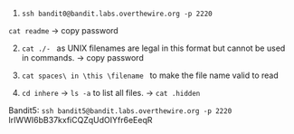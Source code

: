1) ```ssh bandit0@bandit.labs.overthewire.org -p 2220```


 ```cat readme``` -> copy password


2) ```cat ./- ``` as UNIX filenames are legal in this format but cannot be used in commands. -> copy password


3) ```cat spaces\ in \this \filename ``` to make the file name valid to read


4) ```cd inhere``` -> ```ls -a``` to list all files. -> ```cat .hidden```



Bandit5:
 ```ssh bandit5@bandit.labs.overthewire.org -p 2220```
lrIWWI6bB37kxfiCQZqUdOIYfr6eEeqR
